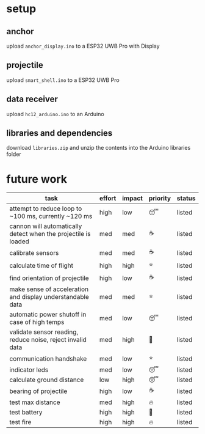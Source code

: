 # setup

## anchor
upload ```anchor_display.ino``` to a ESP32 UWB Pro with Display

## projectile
upload ```smart_shell.ino``` to a ESP32 UWB Pro

## data receiver 
upload ```hc12_arduino.ino``` to an Arduino

## libraries and dependencies
download ```libraries.zip``` and unzip the contents into the Arduino libraries folder

# future work
| task                                                           | effort | impact |     priority     | status |
|----------------------------------------------------------------|--------|--------|------------------|--------|
| attempt to reduce loop to ~100 ms, currently ~120 ms           | high   | low    | :sleeping:       | listed |
| cannon will automatically detect when the projectile is loaded | med    | med    | :coffee:         | listed |
| calibrate sensors                                              | med    | med    | :coffee:         | listed |
| calculate time of flight                                       | high   | high   | :star:           | listed |
| find orientation of projectile                                 | high   | low    | :coffee:         | listed |
| make sense of acceleration and display understandable data     | med    | med    |  :star:          | listed |
| automatic power shutoff in case of high temps                  | med    | low    | :sleeping:       | listed |
| validate sensor reading, reduce noise, reject invalid data     | med    | high   | :rotating_light: | listed |
| communication handshake                                        | med    | low    |  :star:          | listed |
| indicator leds                                                 | med    | low    | :sleeping:       | listed |
| calculate ground distance                                      | low    | high   | :sleeping:       | listed |
| bearing of projectile                                          | high   | low    | :coffee:         | listed |
| test max distance                                              | med    | high   | :fire:           | listed |
| test battery                                                   | high   | high   | :rotating_light: | listed |
| test fire                                                      | high   | high   |  :fire:          | listed |
